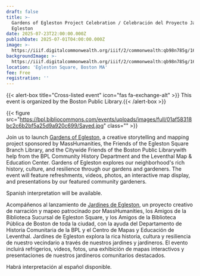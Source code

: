 ```yaml
---
draft: false
title: >-
  Gardens of Egleston Project Celebration / Celebración del Proyecto Jardines de
  Egleston
date: 2025-07-23T22:00:00.000Z
publishDate: 2025-07-01T04:00:00.000Z
image: >-
  https://iiif.digitalcommonwealth.org/iiif/2/commonwealth:qb98n785g/161,1515,4594,2313/1600,/0/default.jpg
backgroundImage: >-
  https://iiif.digitalcommonwealth.org/iiif/2/commonwealth:qb98n785g/161,1515,4594,2313/1600,/0/default.jpg
location: 'Egleston Square, Boston MA'
fee: Free
registration: ''
---
```


{{\< alert-box title="Cross-listed event" icon="fas fa-exchange-alt" >}} This event is organized by the Boston Public Library.{{\< /alert-box >}}

{{< figure src="https://bpl.bibliocommons.com/events/uploads/images/full/01af58318bc2c6b2bf5a25d9a920c699/Sayed.jpg" class="" >}}

Join us to launch [Gardens of Egleston](https://gardensofegleston.org/), a creative storytelling and mapping project sponsored by MassHumanities, the Friends of the Egleston Square Branch Library, and the Citywide Friends of the Boston Public Librarywith help from the BPL Community History Department and the Leventhal Map & Education Center. Gardens of Egleston explores our neighborhood's rich history, culture, and resilience through our gardens and gardeners. The event will feature refreshments, videos, photos, an interactive map display, and presentations by our featured community gardeners.

Spanish interpretation will be available.

Acompáñenos al lanzamiento de [Jardines de Egleston](https://gardensofegleston.org/), un proyecto creativo de narración y mapeo patrocinado por MassHumanities, los Amigos de la Biblioteca Sucursal de Egleston Square, y los Amigos de la Biblioteca Pública de Boston de toda la ciudad, con la ayuda del Departamento de Historia Comunitaria de la BPL y el Centro de Mapas y Educación de Leventhal. Jardines de Egleston explora la rica historia, cultura y resiliencia de nuestro vecindario a través de nuestros jardines y jardineros. El evento incluirá refrigerios, videos, fotos, una exhibición de mapas interactivos y presentaciones de nuestros jardineros comunitarios destacados.

Habrá interpretación al español disponible.
